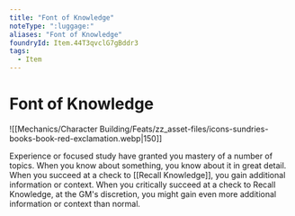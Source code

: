 ```yaml
---
title: "Font of Knowledge"
noteType: ":luggage:"
aliases: "Font of Knowledge"
foundryId: Item.44T3qvclG7gBddr3
tags:
  - Item
---
```


# Font of Knowledge
![[Mechanics/Character Building/Feats/zz_asset-files/icons-sundries-books-book-red-exclamation.webp|150]]

Experience or focused study have granted you mastery of a number of topics. When you know about something, you know about it in great detail. When you succeed at a check to [[Recall Knowledge]], you gain additional information or context. When you critically succeed at a check to Recall Knowledge, at the GM's discretion, you might gain even more additional information or context than normal.
